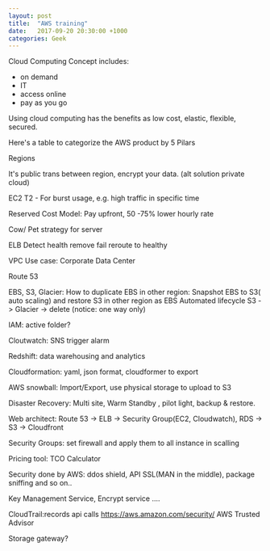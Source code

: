 ```yaml
---
layout: post
title:  "AWS training"
date:   2017-09-20 20:30:00 +1000
categories: Geek
---
```


Cloud Computing Concept includes:
- on demand
- IT
- access online
- pay as you go

Using cloud computing has the benefits as low cost, elastic, flexible, secured.

Here's a table to categorize the AWS product by 5 Pilars



Regions

It's public trans between region, encrypt your data. (alt solution private cloud)

EC2
T2 - For burst usage, e.g. high traffic in specific time

Reserved Cost Model: Pay upfront, 50 -75% lower hourly rate

Cow/ Pet strategy for server

ELB
Detect health
remove fail
reroute to healthy

VPC
Use case: Corporate Data Center

Route 53

EBS, S3, Glacier:
How to duplicate EBS in other region:
Snapshot EBS to S3( auto scaling) and restore S3 in other region as EBS
Automated lifecycle S3 -> Glacier -> delete (notice: one way only)

IAM:
active folder?

Cloutwatch: SNS trigger alarm

Redshift: data warehousing and analytics

Cloudformation: yaml, json format, cloudformer to export

AWS snowball: Import/Export, use physical storage to upload to S3

Disaster Recovery: 
Multi site, Warm Standby , pilot light, backup & restore.

Web architect:
Route 53 -> ELB -> Security Group(EC2, Cloudwatch), RDS -> S3 -> Cloudfront

Security Groups: set firewall and apply them to all instance in scalling

Pricing tool: TCO Calculator

Security done by AWS: ddos shield, API SSL(MAN in the middle), package sniffing and so on..

Key Management Service, Encrypt service ....

CloudTrail:records api calls
https://aws.amazon.com/security/
AWS Trusted Advisor

Storage gateway?


